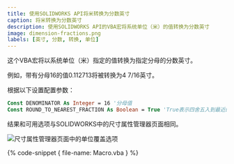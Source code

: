 ```yaml
---
title: 使用SOLIDWORKS API将米转换为分数英寸
caption: 将米转换为分数英寸
description: 使用SOLIDWORKS API的VBA宏将系统单位（米）的值转换为分数英寸
image: dimension-fractions.png
labels: [英寸, 分数, 转换, 单位]
---
```

这个VBA宏将以系统单位（米）指定的值转换为指定分母的分数英寸。

例如，带有分母16的值0.112713将被转换为4 7/16英寸。

根据以下设置配置参数：

~~~ vb
Const DENOMINATOR As Integer = 16 '分母值
Const ROUND_TO_NEAREST_FRACTION As Boolean = True 'True表示四舍五入到最近的分数，False表示不进行四舍五入
~~~

结果和可用选项与SOLIDWORKS中的尺寸属性管理器页面相同。

![尺寸属性管理器页面中的单位覆盖选项](dimension-fractions.png)

{% code-snippet { file-name: Macro.vba } %}